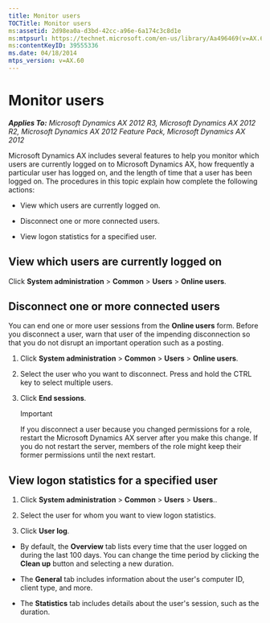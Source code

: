 ```yaml
---
title: Monitor users
TOCTitle: Monitor users
ms:assetid: 2d98ea0a-d3bd-42cc-a96e-6a174c3c8d1e
ms:mtpsurl: https://technet.microsoft.com/en-us/library/Aa496469(v=AX.60)
ms:contentKeyID: 39555336
ms.date: 04/18/2014
mtps_version: v=AX.60
---
```


# Monitor users 


_**Applies To:** Microsoft Dynamics AX 2012 R3, Microsoft Dynamics AX 2012 R2, Microsoft Dynamics AX 2012 Feature Pack, Microsoft Dynamics AX 2012_

Microsoft Dynamics AX includes several features to help you monitor which users are currently logged on to Microsoft Dynamics AX, how frequently a particular user has logged on, and the length of time that a user has been logged on. The procedures in this topic explain how complete the following actions:

  - View which users are currently logged on.

  - Disconnect one or more connected users.

  - View logon statistics for a specified user.

## View which users are currently logged on

Click **System administration** \> **Common** \> **Users** \> **Online users**.

## Disconnect one or more connected users

You can end one or more user sessions from the **Online users** form. Before you disconnect a user, warn that user of the impending disconnection so that you do not disrupt an important operation such as a posting.

1.  Click **System administration** \> **Common** \> **Users** \> **Online users**.

2.  Select the user who you want to disconnect. Press and hold the CTRL key to select multiple users.

3.  Click **End sessions**.
    

    > [!IMPORTANT]
    > <P>If you disconnect a user because you changed permissions for a role, restart the Microsoft Dynamics AX server after you make this change. If you do not restart the server, members of the role might keep their former permissions until the next restart.</P>



## View logon statistics for a specified user

1.  Click **System administration** \> **Common** \> **Users** \> **Users**..

2.  Select the user for whom you want to view logon statistics.

3.  Click **User log**.

<!-- end list -->

  - By default, the **Overview** tab lists every time that the user logged on during the last 100 days. You can change the time period by clicking the **Clean up** button and selecting a new duration.

  - The **General** tab includes information about the user's computer ID, client type, and more.

  - The **Statistics** tab includes details about the user's session, such as the duration.

  



